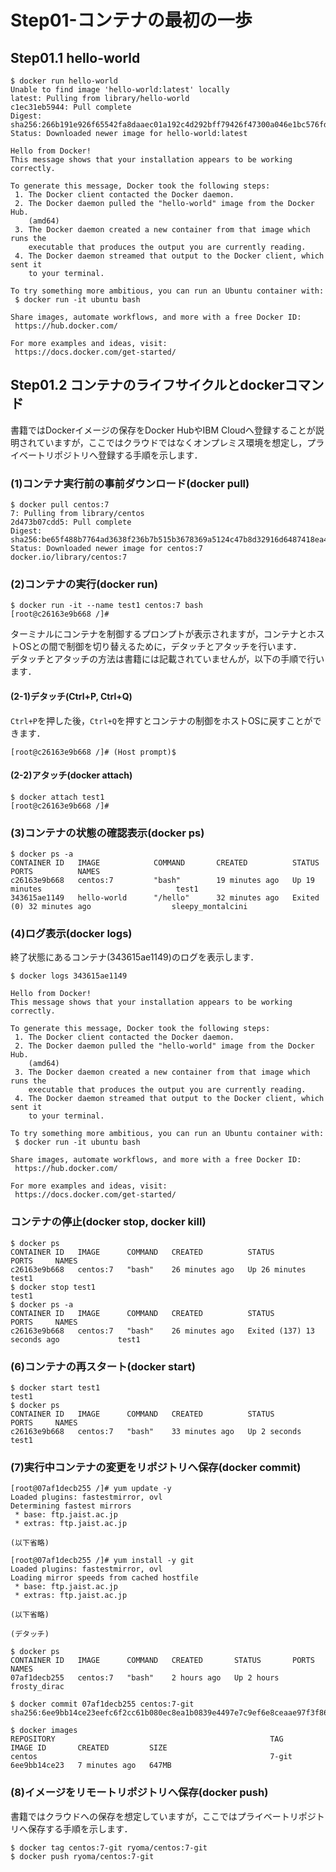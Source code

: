 # Step01-コンテナの最初の一歩

## Step01.1 hello-world

```
$ docker run hello-world
Unable to find image 'hello-world:latest' locally
latest: Pulling from library/hello-world
c1ec31eb5944: Pull complete
Digest: sha256:266b191e926f65542fa8daaec01a192c4d292bff79426f47300a046e1bc576fd
Status: Downloaded newer image for hello-world:latest

Hello from Docker!
This message shows that your installation appears to be working correctly.

To generate this message, Docker took the following steps:
 1. The Docker client contacted the Docker daemon.
 2. The Docker daemon pulled the "hello-world" image from the Docker Hub.
    (amd64)
 3. The Docker daemon created a new container from that image which runs the
    executable that produces the output you are currently reading.
 4. The Docker daemon streamed that output to the Docker client, which sent it
    to your terminal.

To try something more ambitious, you can run an Ubuntu container with:
 $ docker run -it ubuntu bash

Share images, automate workflows, and more with a free Docker ID:
 https://hub.docker.com/

For more examples and ideas, visit:
 https://docs.docker.com/get-started/
```

## Step01.2 コンテナのライフサイクルとdockerコマンド

書籍ではDockerイメージの保存をDocker HubやIBM Cloudへ登録することが説明されていますが，ここではクラウドではなくオンプレミス環境を想定し，プライベートリポジトリへ登録する手順を示します．

### (1)コンテナ実行前の事前ダウンロード(docker pull)

```
$ docker pull centos:7
7: Pulling from library/centos
2d473b07cdd5: Pull complete
Digest: sha256:be65f488b7764ad3638f236b7b515b3678369a5124c47b8d32916d6487418ea4
Status: Downloaded newer image for centos:7
docker.io/library/centos:7
```

### (2)コンテナの実行(docker run)

```
$ docker run -it --name test1 centos:7 bash
[root@c26163e9b668 /]# 
```

ターミナルにコンテナを制御するプロンプトが表示されますが，コンテナとホストOSとの間で制御を切り替えるために，デタッチとアタッチを行います．  
デタッチとアタッチの方法は書籍には記載されていませんが，以下の手順で行います．

#### (2-1)デタッチ(Ctrl+P, Ctrl+Q)

`Ctrl+P`を押した後，`Ctrl+Q`を押すとコンテナの制御をホストOSに戻すことができます．

```
[root@c26163e9b668 /]# (Host prompt)$ 
```

#### (2-2)アタッチ(docker attach)

```
$ docker attach test1
[root@c26163e9b668 /]#
```

### (3)コンテナの状態の確認表示(docker ps)

```
$ docker ps -a
CONTAINER ID   IMAGE            COMMAND       CREATED          STATUS                      PORTS          NAMES
c26163e9b668   centos:7         "bash"        19 minutes ago   Up 19 minutes                              test1
343615ae1149   hello-world      "/hello"      32 minutes ago   Exited (0) 32 minutes ago                  sleepy_montalcini
```

### (4)ログ表示(docker logs)

終了状態にあるコンテナ(343615ae1149)のログを表示します．

```
$ docker logs 343615ae1149

Hello from Docker!
This message shows that your installation appears to be working correctly.

To generate this message, Docker took the following steps:
 1. The Docker client contacted the Docker daemon.
 2. The Docker daemon pulled the "hello-world" image from the Docker Hub.
    (amd64)
 3. The Docker daemon created a new container from that image which runs the
    executable that produces the output you are currently reading.
 4. The Docker daemon streamed that output to the Docker client, which sent it
    to your terminal.

To try something more ambitious, you can run an Ubuntu container with:
 $ docker run -it ubuntu bash

Share images, automate workflows, and more with a free Docker ID:
 https://hub.docker.com/

For more examples and ideas, visit:
 https://docs.docker.com/get-started/
```

### コンテナの停止(docker stop, docker kill)

```
$ docker ps
CONTAINER ID   IMAGE      COMMAND   CREATED          STATUS          PORTS     NAMES
c26163e9b668   centos:7   "bash"    26 minutes ago   Up 26 minutes             test1
$ docker stop test1
test1
$ docker ps -a
CONTAINER ID   IMAGE      COMMAND   CREATED          STATUS                        PORTS     NAMES
c26163e9b668   centos:7   "bash"    26 minutes ago   Exited (137) 13 seconds ago             test1
```

### (6)コンテナの再スタート(docker start)

```
$ docker start test1
test1
$ docker ps
CONTAINER ID   IMAGE      COMMAND   CREATED          STATUS         PORTS     NAMES
c26163e9b668   centos:7   "bash"    33 minutes ago   Up 2 seconds             test1
```

### (7)実行中コンテナの変更をリポジトリへ保存(docker commit)

```
[root@07af1decb255 /]# yum update -y
Loaded plugins: fastestmirror, ovl
Determining fastest mirrors
 * base: ftp.jaist.ac.jp
 * extras: ftp.jaist.ac.jp

(以下省略)

[root@07af1decb255 /]# yum install -y git
Loaded plugins: fastestmirror, ovl
Loading mirror speeds from cached hostfile
 * base: ftp.jaist.ac.jp
 * extras: ftp.jaist.ac.jp

(以下省略)

(デタッチ)

$ docker ps
CONTAINER ID   IMAGE      COMMAND   CREATED       STATUS       PORTS     NAMES
07af1decb255   centos:7   "bash"    2 hours ago   Up 2 hours             frosty_dirac

$ docker commit 07af1decb255 centos:7-git
sha256:6ee9bb14ce23eefc6f2cc61b080ec8ea1b0839e4497e7c9ef6e8ceaae97f3f86

$ docker images
REPOSITORY                                                TAG                       IMAGE ID       CREATED         SIZE
centos                                                    7-git                     6ee9bb14ce23   7 minutes ago   647MB
```
### (8)イメージをリモートリポジトリへ保存(docker push)

書籍ではクラウドへの保存を想定していますが，ここではプライベートリポジトリへ保存する手順を示します．

```
$ docker tag centos:7-git ryoma/centos:7-git
$ docker push ryoma/centos:7-git
```
